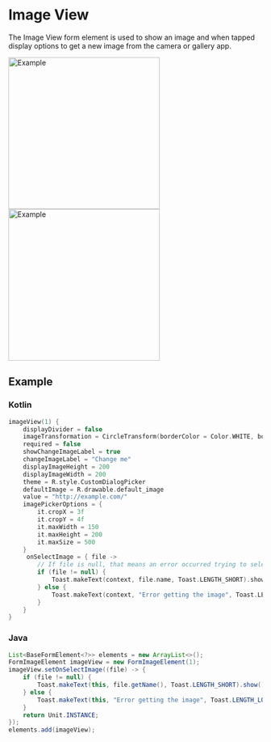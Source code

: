 # Image View

The Image View form element is used to show an image and when tapped display options to get a new image from the camera or gallery app.

<img src="../../images/ImageView1.PNG" alt="Example" width="300px"/>

<img src="../../images/ImageView2.PNG" alt="Example" width="300px"/>

## Example

### Kotlin

```kotlin
imageView(1) {
    displayDivider = false
    imageTransformation = CircleTransform(borderColor = Color.WHITE, borderRadius = 3)
    required = false
    showChangeImageLabel = true
    changeImageLabel = "Change me"
    displayImageHeight = 200
    displayImageWidth = 200
    theme = R.style.CustomDialogPicker
    defaultImage = R.drawable.default_image
    value = "http://example.com/"
    imagePickerOptions = {
        it.cropX = 3f
        it.cropY = 4f
        it.maxWidth = 150
        it.maxHeight = 200
        it.maxSize = 500
    }
     onSelectImage = { file ->
        // If file is null, that means an error occurred trying to select the image
        if (file != null) {
            Toast.makeText(context, file.name, Toast.LENGTH_SHORT).show()
        } else {
            Toast.makeText(context, "Error getting the image", Toast.LENGTH_LONG).show()
        }
    }
}
```

### Java

```java
List<BaseFormElement<?>> elements = new ArrayList<>();
FormImageElement imageView = new FormImageElement(1);
imageView.setOnSelectImage((file) -> {
    if (file != null) {
        Toast.makeText(this, file.getName(), Toast.LENGTH_SHORT).show();
    } else {
        Toast.makeText(this, "Error getting the image", Toast.LENGTH_LONG).show();
    }
    return Unit.INSTANCE;
});
elements.add(imageView);
```
